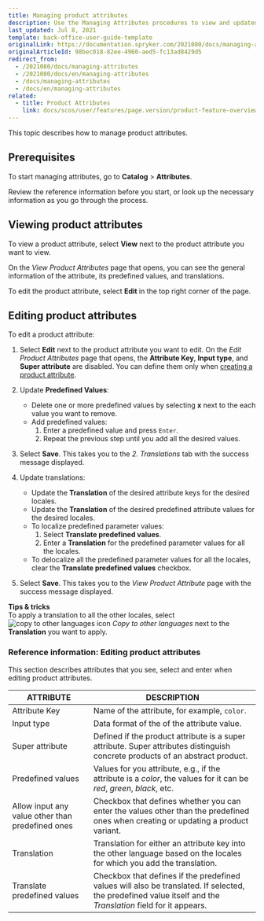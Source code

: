 ```yaml
---
title: Managing product attributes
description: Use the Managing Attributes procedures to view and updated product attributes in the Back Office.
last_updated: Jul 8, 2021
template: back-office-user-guide-template
originalLink: https://documentation.spryker.com/2021080/docs/managing-attributes
originalArticleId: 98bec018-82ee-4960-aed5-fc13ad8429d5
redirect_from:
  - /2021080/docs/managing-attributes
  - /2021080/docs/en/managing-attributes
  - /docs/managing-attributes
  - /docs/en/managing-attributes
related:
  - title: Product Attributes
    link: docs/scos/user/features/page.version/product-feature-overview/product-attributes-overview.html
---
```


This topic describes how to manage product attributes.

## Prerequisites

To start managing attributes, go to **Catalog** > **Attributes**.

Review the reference information before you start, or look up the necessary information as you go through the process.

## Viewing product attributes

To view a product attribute, select **View** next to the product attribute you want to view.

On the *View Product Attributes* page that opens, you can see the general information of the attribute, its predefined values, and translations.

To edit the product attribute, select **Edit** in the top right corner of the page.

## Editing product attributes

To edit a product attribute:
1. Select **Edit** next to the product attribute you want to edit.
    On the *Edit Product Attributes* page that opens, the **Attribute Key**, **Input type**, and **Super attribute** are disabled. You can define them only when [creating a product attribute](/docs/scos/user/back-office-user-guides/{{page.version}}/catalog/attributes/creating-product-attributes.html).
2. Update **Predefined Values**:
    * Delete one or more predefined values by selecting **x** next to the each value you want to remove.
    * Add predefined values:
        1. Enter a predefined value and press `Enter`.
        2.  Repeat the previous step until you add all the desired values.


3. Select **Save**.
    This takes you to the *2. Translations* tab with the success message displayed.
4. Update translations:
    * Update the **Translation** of the desired attribute keys for the desired locales.
    * Update the **Translation** of the desired predefined attribute values for the desired locales.
    * To localize predefined parameter values:
        1. Select **Translate predefined values**.
        2. Enter a **Translation** for the predefined parameter values for all the locales.
    * To delocalize all the predefined parameter values for all the locales, clear the **Translate predefined values** checkbox.
5. Select **Save**.
    This takes you to the *View Product Attribute* page with the success message displayed.

**Tips & tricks**
<br>To apply a translation to all the other locales, select ![copy to other languages icon](https://spryker.s3.eu-central-1.amazonaws.com/docs/User+Guides/Back+Office+User+Guides/Catalog/Attributes/Creating+product+attributes/copy-to-other-languages-icon.png) *Copy to other languages* next to the **Translation** you want to apply.

### Reference information: Editing product attributes

This section describes attributes that you see, select and enter when editing product attributes.

| ATTRIBUTE |DESCRIPTION |
| --- | --- |
| Attribute Key |  Name of the attribute, for example, `color`. |
| Input type | Data format of the of the attribute value. |
| Super attribute | Defined if the product attribute is a super attribute. Super attributes distinguish concrete products of an abstract product.  |
| Predefined values | Values for you attribute, e.g., if the attribute is a *color*, the values for it can be _red_, _green_, _black_, etc. |
| Allow input any value other than predefined ones | Checkbox that defines whether you can enter the values other than the predefined ones when creating or updating a product variant. |
| Translation | Translation for either an attribute key into the other language based on the locales for which you add the translation.|
| Translate predefined values | Checkbox that defines if the predefined values will also be translated. If selected, the predefined value itself and the *Translation* field for it appears. |
